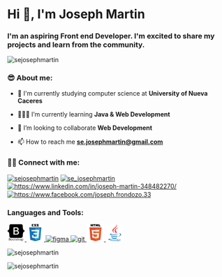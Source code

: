 <h1 align="left">Hi 👋, I'm Joseph Martin</h1>
<h3 align="left">I'm an aspiring Front end Developer. I'm excited to share my projects and learn from the community.</h3>

<p align="left"> <img src="https://komarev.com/ghpvc/?username=sejosephmartin&label=Profile%20views&color=0e75b6&style=flat" alt="sejosephmartin" /> </p>
<h3>😎 About me:</h3>

- 🏫 I'm currently studying computer science at **University of Nueva Caceres**

- 🧑🏻‍💻 I’m currently learning **Java & Web Development**

- 👯 I’m looking to collaborate **Web Development**

- 📫 How to reach me **se.josephmartin@gmail.com**

<h3 align="left">👨‍💻 Connect with me:</h3>
<p align="left">
<a href="https://codepen.io/sejosephmartin" target="blank"><img align="center" src="https://raw.githubusercontent.com/rahuldkjain/github-profile-readme-generator/master/src/images/icons/Social/codepen.svg" alt="sejosephmartin" height="30" width="40" /></a>
<a href="https://twitter.com/se_josephmartin" target="blank"><img align="center" src="https://raw.githubusercontent.com/rahuldkjain/github-profile-readme-generator/master/src/images/icons/Social/twitter.svg" alt="se_josephmartin" height="30" width="40" /></a>
<a href="https://linkedin.com/in/https://www.linkedin.com/in/joseph-martin-348482270/" target="blank"><img align="center" src="https://raw.githubusercontent.com/rahuldkjain/github-profile-readme-generator/master/src/images/icons/Social/linked-in-alt.svg" alt="https://www.linkedin.com/in/joseph-martin-348482270/" height="30" width="40" /></a>
<a href="https://fb.com/https://www.facebook.com/joseph.frondozo.33" target="blank"><img align="center" src="https://raw.githubusercontent.com/rahuldkjain/github-profile-readme-generator/master/src/images/icons/Social/facebook.svg" alt="https://www.facebook.com/joseph.frondozo.33" height="30" width="40" /></a>
</p>

<h3 align="left">Languages and Tools:</h3>
<p align="left"> <a href="https://getbootstrap.com" target="_blank" rel="noreferrer"> <img src="https://raw.githubusercontent.com/devicons/devicon/master/icons/bootstrap/bootstrap-plain-wordmark.svg" alt="bootstrap" width="40" height="40"/> </a> <a href="https://www.w3schools.com/css/" target="_blank" rel="noreferrer"> <img src="https://raw.githubusercontent.com/devicons/devicon/master/icons/css3/css3-original-wordmark.svg" alt="css3" width="40" height="40"/> </a> <a href="https://www.figma.com/" target="_blank" rel="noreferrer"> <img src="https://www.vectorlogo.zone/logos/figma/figma-icon.svg" alt="figma" width="40" height="40"/> </a> <a href="https://git-scm.com/" target="_blank" rel="noreferrer"> <img src="https://www.vectorlogo.zone/logos/git-scm/git-scm-icon.svg" alt="git" width="40" height="40"/> </a> <a href="https://www.w3.org/html/" target="_blank" rel="noreferrer"> <img src="https://raw.githubusercontent.com/devicons/devicon/master/icons/html5/html5-original-wordmark.svg" alt="html5" width="40" height="40"/> </a> <a href="https://www.java.com" target="_blank" rel="noreferrer"> <img src="https://raw.githubusercontent.com/devicons/devicon/master/icons/java/java-original.svg" alt="java" width="40" height="40"/> </a></p>


 <p><img align="left" src="https://github-readme-streak-stats.herokuapp.com/?user=sejosephmartin&theme=radical" alt="sejosephmartin" /></p><br>
 
 <p>&nbsp;<img align="left" src="https://github-readme-stats.vercel.app/api?username=sejosephmartin&show_icons=true&theme=radical&cache_seconds=1800&locale=en" alt="sejosephmartin" /></p>




